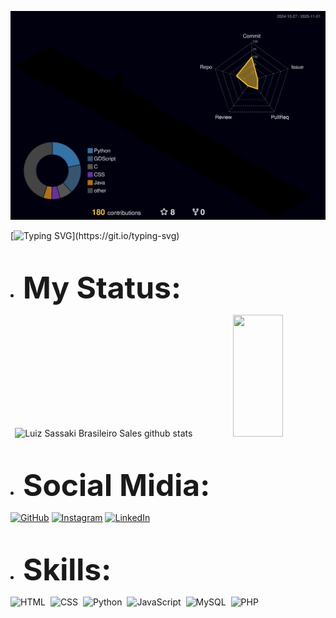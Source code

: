 ![](./profile-3d-contrib/profile-night-rainbow.svg)



[![Typing SVG](https://readme-typing-svg.herokuapp.com/?color=ffff&size=30&center=true&vCenter=true&width=1000&lines=Developer+and+Cybersecurity;)](https://git.io/typing-svg)


<br><li><b><font size="45">My Status:</font></b></li>
<div align="center">
  <img width="49%" height="195px" src="https://github-readme-stats.vercel.app/api?username=Luiz-sassaki&show_icons=true&count_private=true&hide_border=true&title_color=FF3232&icon_color=FF3232&text_color=FFFFFF&bg_color=000000" alt="Luiz Sassaki Brasileiro Sales github stats" /> 
  
  <img width="40%" height="195px" src="https://github-readme-stats.vercel.app/api/top-langs/?username=Luiz-sassaki&layout=compact&hide_border=true&title_color=FF3232&text_color=FFFFFF&bg_color=000000" />
</div>

<br><li><b><font size="45">Social Midia:</font></b></li>

[![GitHub](https://img.shields.io/badge/GitHub-0D1117?style=for-the-badge&logo=github&logoColor=white)](https://github.com/Luiz-sassaki?tab=repositories)
[![Instagram](https://img.shields.io/badge/Instagram-0D1117?style=for-the-badge&logo=instagram&labelColor=0D1117)](https://www.instagram.com/sassakilz/)
[![LinkedIn](https://img.shields.io/badge/LinkedIn-0D1117?style=for-the-badge&logo=linkedin&logoColor=0D1117)](https://www.linkedin.com/in/luiz-sassaki/)


<br><li><b><font size="45">Skills:</font></b></li>

![HTML](https://img.shields.io/badge/-HTML-0D1117?style=for-the-badge&logo=html5&labelColor=0D1117)&nbsp;
![CSS](https://img.shields.io/badge/-CSS-0D1117?style=for-the-badge&logo=CSS3&logoColor=1572B6&labelColor=0D1117)&nbsp;
![Python](https://img.shields.io/badge/-python-0D1117?style=for-the-badge&logo=python&logoColor=1572B6&labelColor=0D1117)&nbsp;
![JavaScript](https://img.shields.io/badge/-JavaScript-0D1117?style=for-the-badge&logo=javascript&labelColor=0D1117&textColor=0D1117)&nbsp;
![MySQL](https://img.shields.io/badge/-mysql-0D1117?style=for-the-badge&logo=mysql&labelColor=0D1117)&nbsp;
![PHP](https://img.shields.io/badge/PHP-0D1117?style=for-the-badge&logo=php&labelColor=0D1117)&nbsp;
